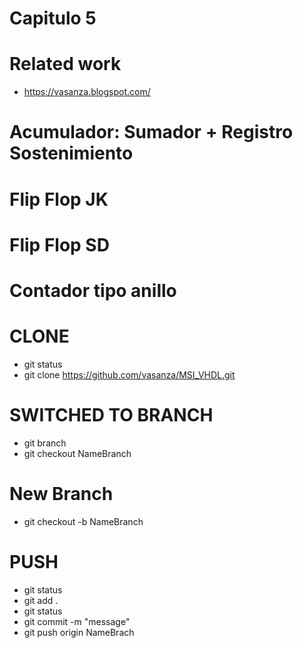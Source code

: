 # Capitulo 5
# Related work
- https://vasanza.blogspot.com/

# Acumulador: Sumador + Registro Sostenimiento

# Flip Flop JK

# Flip Flop SD

# Contador tipo anillo

# CLONE
- git status
- git clone https://github.com/vasanza/MSI_VHDL.git

# SWITCHED TO BRANCH
- git branch
- git checkout NameBranch

# New Branch
- git checkout -b NameBranch

# PUSH
- git status
- git add .
- git status
- git commit -m "message"
- git push origin NameBrach
